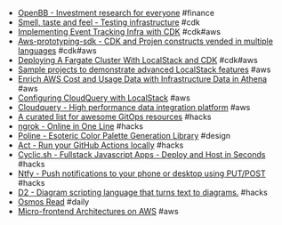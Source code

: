 - [OpenBB - Investment research for everyone](https://openbb.co/) #finance
- [Smell, taste and feel - Testing infrastructure](https://www.tecracer.com/blog/cdk-cit-part2a/) #cdk
- [Implementing Event Tracking Infra with CDK](https://eng.wealthfront.com/2022/12/14/implementing-event-tracking-infra-with-cdk/) #cdk#aws
- [Aws-prototyping-sdk - CDK and Projen constructs vended in multiple languages](https://github.com/aws/aws-prototyping-sdk) #cdk#aws
- [Deploying A Fargate Cluster With LocalStack and CDK](https://blog.dennisokeeffe.com/blog/2021-08-11-deploying-a-fargate-cluster-with-localstack-and-the-aws-cdk) #cdk#aws
- [Sample projects to demonstrate advanced LocalStack features](https://github.com/localstack/localstack-pro-samples) #aws
- [Enrich AWS Cost and Usage Data with Infrastructure Data in Athena](https://www.cloudquery.io/how-to-guides/query-aws-cost-and-usage-athena) #aws
- [Configuring CloudQuery with LocalStack](https://www.cloudquery.io/how-to-guides/configuring-cloudquery-with-localstack) #aws
- [Cloudquery - High performance data integration platform](https://github.com/cloudquery/cloudquery) #aws
- [A curated list for awesome GitOps resources](https://github.com/weaveworks/awesome-gitops) #hacks
- [ngrok - Online in One Line](https://ngrok.com/) #hacks
- [Poline - Esoteric Color Palette Generation Library](https://meodai.github.io/poline/) #design
- [Act - Run your GitHub Actions locally](https://github.com/nektos/act) #hacks
- [Cyclic.sh - Fullstack Javascript Apps - Deploy and Host in Seconds](https://www.cyclic.sh/) #hacks
- [Ntfy - Push notifications to your phone or desktop using PUT/POST](https://github.com/binwiederhier/ntfy) #hacks
- [D2 - Diagram scripting language that turns text to diagrams.](https://github.com/terrastruct/d2) #hacks
- [Osmos Read](https://dailyread.netlify.app/) #daily
- [Micro-frontend Architectures on AWS](https://aws.amazon.com/blogs/architecture/micro-frontend-architectures-on-aws/) #aws
